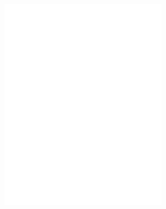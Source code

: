 ![Metrics](https://github.com/davidbcaro/davidbcaro/blob/master/github-metrics.svg)
<!-- <p align="left">
  <img src="https://github.com/davidbcaro/davidbcaro/blob/master/mb.gif" width="100" height="100">
</p> -->
